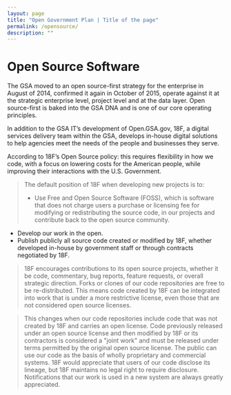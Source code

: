 ```yaml
---
layout: page
title: "Open Government Plan | Title of the page"
permalink: /opensource/
description: ""
---
```


# Open Source Software

The GSA moved to an open source-first strategy for the enterprise in August of 2014, confirmed it again in October of 2015, operate against it at the strategic enterprise level, project level and at the data layer. Open source-first is baked into the GSA DNA and is one of our core operating principles.

In addition to the GSA IT’s development of Open.GSA.gov, 18F, a digital services delivery team within the GSA, develops in-house digital solutions to help agencies meet the needs of the people and businesses they serve. 

According to 18F’s Open Source policy: this requires flexibility in how we code, with a focus on lowering costs for the American people, while improving their interactions with the U.S. Government.

>The default position of 18F when developing new projects is to:
> - Use Free and Open Source Software (FOSS), which is software that does not charge users a purchase or licensing fee for modifying or redistributing the source code, in our projects and contribute back to the open source community.
- Develop our work in the open.
- Publish publicly all source code created or modified by 18F, whether developed in-house by government staff or through contracts negotiated by 18F.

> 18F encourages contributions to its open source projects, whether it be code, commentary, bug reports, feature requests, or overall strategic direction. Forks or clones of our code repositories are free to be re-distributed. This means code created by 18F can be integrated into work that is under a more restrictive license, even those that are not considered open source licenses.

> This changes when our code repositories include code that was not created by 18F and carries an open license. Code previously released under an open source license and then modified by 18F or its contractors is considered a "joint work" and must be released under terms permitted by the original open source license. The public can use our code as the basis of wholly proprietary and commercial systems. 18F would appreciate that users of our code disclose its lineage, but 18F maintains no legal right to require disclosure. Notifications that our work is used in a new system are always greatly appreciated.

